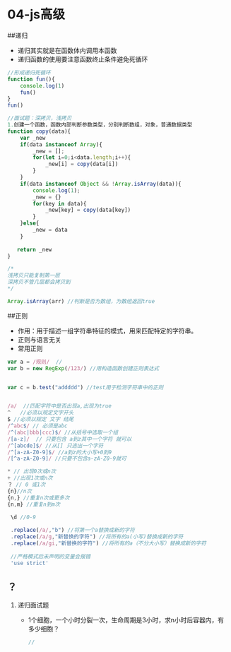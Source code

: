# 04-js高级

##递归

+ 递归其实就是在函数体内调用本函数
+ 递归函数的使用要注意函数终止条件避免死循环

```js
//形成递归死循环
function fun(){
    console.log(1)
    fun()
}
fun()

//面试题：深拷贝，浅拷贝
1.创建一个函数，函数内部判断参数类型，分别判断数组，对象，普通数据类型
function copy(data){
    var _new
    if(data instanceof Array){
        _new = [];
        for(let i=0;i<data.length;i++){
            _new[i] = copy(data[i])
        }
    }
    if(data instanceof Object && !Array.isArray(data)){
        console.log(1);
        _new = {}
        for(key in data){
            _new[key] = copy(data[key])
        }
    }else{
        _new = data
    }
    
   return _new
}

/*
浅拷贝只能复制第一层
深拷贝不管几层都会拷贝到
*/

Array.isArray(arr) //判断是否为数组，为数组返回true
```

##正则

+ 作用：用于描述一组字符串特征的模式，用来匹配特定的字符串。
+ 正则与语言无关
+ 常用正则

```js
var a = /规则/  //
var b = new RegExp(/123/) //用构造函数创建正则表达式


var c = b.test("addddd") //test用于检测字符串中的正则


/a/  //匹配字符中是否出现a,出现为true 
^   //必须以规定文字开头
$ //必须以规定 文字 结尾
/^abc$/ // 必须是abc
/^(abc|bbb|ccc)$/ //从括号中选取一个组
/[a-z]/  // 只要包含 a到z其中一个字符 就可以
/^[abcde]$/ //从[] 只选出一个字符
/^[a-zA-Z0-9]$/ //a到z的大小写+0到9
/[^a-zA-Z0-9]/ //只要不包含a-zA-Z0-9就可

* // 出现0次或n次
+ //出现1次或n次
？ // 0 或1次
{n}//n次
{n,} //重复n次或更多次
{n,m} //重复n到m次

 \d //0-9
 
 .replace(/a/,"b") //将第一个a替换成新的字符
 .replace(/a/g,"新替换的字符") //将所有的a(小写)替换成新的字符
 .replace(/a/gi,"新替换的字符") //将所有的a（不分大小写）替换成新的字符
 
 //严格模式后未声明的变量会报错
 'use strict'
```

## ？

1. 递归面试题

   + 1个细胞，一个小时分裂一次，生命周期是3小时，求n小时后容器内，有多少细胞？

     ```js
     //
     
     
     
     
     ```

     